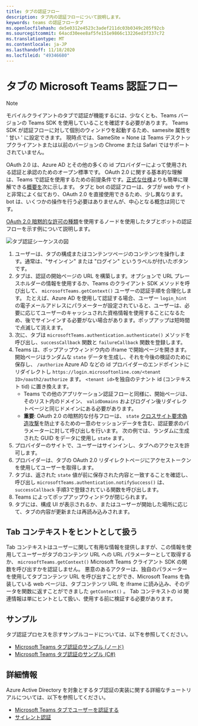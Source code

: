 ```yaml
---
title: タブの認証フロー
description: タブ内の認証フローについて説明します。
keywords: teams の認証フロータブ
ms.openlocfilehash: de5e0312e4523c3adef211dc03b0349c205f92cb
ms.sourcegitcommit: 64acd30eee8af5fe151e9866c13226ed3f337c72
ms.translationtype: MT
ms.contentlocale: ja-JP
ms.lasthandoff: 11/18/2020
ms.locfileid: "49346680"
---
```

# <a name="microsoft-teams-authentication-flow-for-tabs"></a>タブの Microsoft Teams 認証フロー

> [!Note]
> モバイルクライアントのタブで認証が機能するには、少なくとも、Teams バージョンの Teams SDK を使用していることを確認する必要があります。
> Teams SDK が認証フローに対して個別のウィンドウを起動するため、samesite 属性を ' 甘い ' に設定できます。 現時点では、SameSite = None は Teams デスクトップクライアントまたは以前のバージョンの Chrome または Safari ではサポートされていません。

OAuth 2.0 は、Azure AD とその他の多くの id プロバイダーによって使用される認証と承認のためのオープン標準です。 OAuth 2.0 に関する基本的な理解は、Teams で認証を使用するための前提条件です。[正式な仕様](https://oauth.net/2/)よりも簡単に理解できる[概要を](https://aaronparecki.com/oauth-2-simplified/)次に示します。 タブと bot の認証フローは、タブが web サイトと非常によく似ており、OAuth 2.0 を直接使用できるため、少し異なります。bot は、いくつかの操作を行う必要はありませんが、中心となる概念は同じです。

[OAuth 2.0 暗黙的な許可の種類](https://oauth.net/2/grant-types/implicit/)を使用するノードを使用したタブとボットの認証フローを示す例について説明します。

![タブ認証シーケンスの図](~/assets/images/authentication/tab_auth_sequence_diagram.png)

1. ユーザーは、タブの構成またはコンテンツページのコンテンツを操作します。通常は、"サインイン" または "ログイン" というラベルが付いたボタンです。
2. タブは、認証の開始ページの URL を構築します。オプションで URL プレースホルダーの情報を使用するか、Teams のクライアント SDK メソッドを呼び出して、 `microsoftTeams.getContext()` ユーザーの認証手順を合理化します。 たとえば、Azure AD を使用して認証する場合、ユーザー `login_hint` の電子メールアドレスにパラメーターが設定されていると、ユーザーは、必要に応じてユーザーのキャッシュされた資格情報を使用することになるため、後でサインインする必要がない場合があります。ポップアップは短時間で点滅して消えます。
3. 次に、タブは `microsoftTeams.authentication.authenticate()` メソッドを呼び出し、`successCallback` 関数と `failureCallback` 関数を登録します。
4. Teams は、ポップアップウィンドウ内の iframe で開始ページを開きます。 開始ページはランダムな `state` データを生成し、それを今後の検証のために保存し、 `/authorize` Azure AD などの id プロバイダーのエンドポイントにリダイレクトし `https://login.microsoftonline.com/<tenant ID>/oauth2/authorize` ます。 `<tenant id>`を独自のテナント id (コンテキスト tid) に置き換えます。
    * Teams での他のアプリケーション認証フローと同様に、開始ページは、そのリスト内のドメイン、 `validDomains` およびログイン後リダイレクトページと同じドメインにある必要があります。
    * **重要**: OAuth 2.0 の暗黙的な付与フローは、 `state` [クロスサイト要求偽造攻撃](https://en.wikipedia.org/wiki/Cross-site_request_forgery)を防止するための一意のセッションデータを含む、認証要求のパラメーターに対して呼び出しを行います。 次の例では、ランダムに生成された GUID をデータに使用し `state` ます。
5. プロバイダーのサイトで、ユーザーはサインインし、タブへのアクセスを許可します。
6. プロバイダーは、タブの OAuth 2.0 リダイレクトページにアクセストークンを使用してユーザーを取得します。
7. タブは、返された `state` 値が前に保存された内容と一致することを確認し、呼び出し `microsoftTeams.authentication.notifySuccess()` は、 `successCallback` 手順3で登録されている関数を呼び出します。
8. Teams によってポップアップウィンドウが閉じられます。
9. タブには、構成 UI が表示されるか、またはユーザーが開始した場所に応じて、タブの内容が更新または再読み込みされます。

## <a name="treat-tab-context-as-hints"></a>Tab コンテキストをヒントとして扱う

Tab コンテキストはユーザーに関して有用な情報を提供しますが、この情報を使用してユーザーがタブのコンテンツ URL への URL パラメーターとして取得するか、 `microsoftTeams.getContext()` Microsoft Teams クライアント SDK の関数を呼び出すかを認証しません。 悪意のあるアクターは、独自のパラメーターを使用してタブコンテンツ URL を呼び出すことができ、Microsoft Teams を偽装している web ページは、タブコンテンツ URL を iframe に読み込み、そのデータを関数に返すことができました `getContext()` 。 Tab コンテキストの id 関連情報は単にヒントとして扱い、使用する前に検証する必要があります。

## <a name="samples"></a>サンプル

タブ認証プロセスを示すサンプルコードについては、以下を参照してください。

* [Microsoft Teams タブ認証のサンプル (ノード)](https://github.com/OfficeDev/microsoft-teams-sample-complete-node)
* [Microsoft Teams タブ認証のサンプル (C#)](https://github.com/OfficeDev/microsoft-teams-sample-complete-csharp)

## <a name="more-details"></a>詳細情報

Azure Active Directory を対象とするタブ認証の実装に関する詳細なチュートリアルについては、以下を参照してください。

* [Microsoft Teams タブでユーザーを認証する](~/tabs/how-to/authentication/auth-tab-AAD.md)
* [サイレント認証](~/tabs/how-to/authentication/auth-silent-AAD.md)
